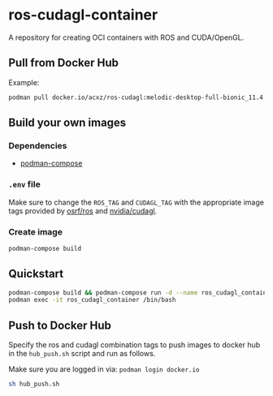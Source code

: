 # ros-cudagl-container
A repository for creating OCI containers with ROS and CUDA/OpenGL.

## Pull from Docker Hub

Example:

```bash
podman pull docker.io/acxz/ros-cudagl:melodic-desktop-full-bionic_11.4.2-devel-ubuntu18.04
```

## Build your own images

### Dependencies

- [podman-compose](https://github.com/containers/podman-compose)

### `.env` file

Make sure to change the `ROS_TAG` and `CUDAGL_TAG` with the appropriate image
tags provided by [osrf/ros](https://hub.docker.com/r/osrf/ros/tags) and
[nvidia/cudagl](https://hub.docker.com/r/nvidia/cudagl/tags).

### Create image
```bash
podman-compose build
```

## Quickstart
```bash
podman-compose build && podman-compose run -d --name ros_cudagl_container ros_cudagl
podman exec -it ros_cudagl_container /bin/bash
```

## Push to Docker Hub

Specify the ros and cudagl combination tags to push images to docker hub in the
`hub_push.sh` script and run as follows.

Make sure you are logged in via: `podman login docker.io`

```bash
sh hub_push.sh
```
